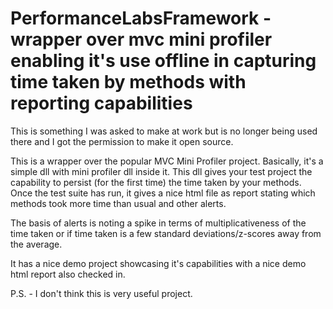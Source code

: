# PerformanceLabsFramework - wrapper over mvc mini profiler enabling it's use offline in capturing time taken by methods with reporting capabilities

This is something I was asked to make at work but is no longer being used there and I got the permission to make it open source.

This is a wrapper over the popular MVC Mini Profiler project. Basically, it's a simple dll with mini profiler dll inside it. This dll gives your test project the capability to persist (for the first time) the time taken by your methods. Once the test suite has run, it gives a nice html file as report stating which methods took more time than usual and other alerts.

The basis of alerts is noting a spike in terms of multiplicativeness of the time taken or if time taken is a few standard deviations/z-scores away from the average. 

It has a nice demo project showcasing it's capabilities with a nice demo html report also checked in.

P.S. - I don't think this is very useful project.
